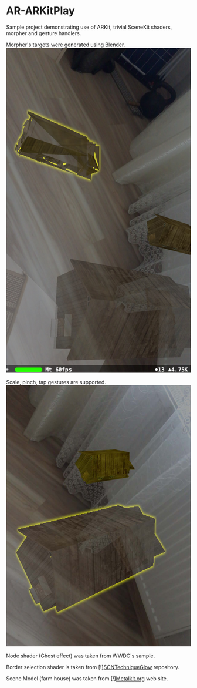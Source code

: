 # AR-ARKitPlay

Sample project demonstrating use of ARKit, trivial SceneKit shaders, morpher and gesture handlers.

Morpher's targets were generated using Blender. ![Pinch](./img/1_Morpher_Pinch.jpg ) 


Scale, pinch, tap gestures are supported. ![Gestures](./img/2_Selection_Scale.jpg)



Node shader (Ghost effect) was taken from WWDC's sample.

Border selection shader is taken from [!][SCNTechniqueGlow](https://github.com/laanlabs/SCNTechniqueGlow "SCNTechniqueGlow") repository.

Scene Model (farm house) was taken from [!][Metalkit.org](http://metalkit.org/2016/08/30/the-model-i-o-framework.html "Metalkit.org") web site.


